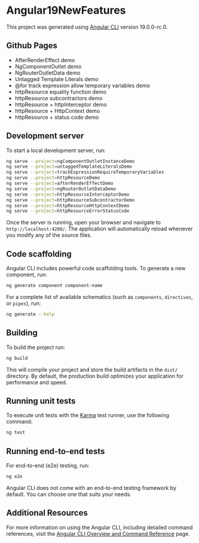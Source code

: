 # Angular19NewFeatures

This project was generated using [Angular CLI](https://github.com/angular/angular-cli) version 19.0.0-rc.0.

## Github Pages

- AfterRenderEffect demo
- NgComponentOutlet demo
- NgRouterOutletData demo
- Untagged Template Literals demo
- @for track expression allow temporary variables demo 
- httpResource equality function demo
- httpResource subcontractors demo
- httpResource + httpInterceptor demo
- httpResource + HttpContext demo
- httpResource + status code demo

## Development server

To start a local development server, run:

```bash
ng serve --project=ngComponentOutletInstanceDemo
ng serve --project=untaggedTemplateLiteralsDemo
ng serve --project=trackExpressionRequireTemporaryVariables
ng serve --project=httpResourceDemo
ng serve --project=afterRenderEffectDemo
ng serve --project=ngRouterOutletDataDemo
ng serve --project=httpResourceInterceptorDemo
ng serve --project=httpResourceSubcontractorDemo
ng serve --project=httpResourceHttpContextDemo
ng serve --project=httpResourceErrorStatusCode
```

Once the server is running, open your browser and navigate to `http://localhost:4200/`. The application will automatically reload whenever you modify any of the source files.

## Code scaffolding

Angular CLI includes powerful code scaffolding tools. To generate a new component, run:

```bash
ng generate component component-name
```

For a complete list of available schematics (such as `components`, `directives`, or `pipes`), run:

```bash
ng generate --help
```

## Building

To build the project run:

```bash
ng build
```

This will compile your project and store the build artifacts in the `dist/` directory. By default, the production build optimizes your application for performance and speed.

## Running unit tests

To execute unit tests with the [Karma](https://karma-runner.github.io) test runner, use the following command:

```bash
ng test
```

## Running end-to-end tests

For end-to-end (e2e) testing, run:

```bash
ng e2e
```

Angular CLI does not come with an end-to-end testing framework by default. You can choose one that suits your needs.

## Additional Resources

For more information on using the Angular CLI, including detailed command references, visit the [Angular CLI Overview and Command Reference](https://angular.dev/tools/cli) page.
